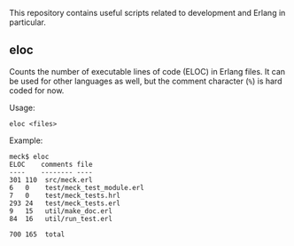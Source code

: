 This repository contains useful scripts related to development and Erlang in particular.

eloc
----
Counts the number of executable lines of code (ELOC) in Erlang files. It can be used for other languages as well, but the comment character (`%`) is hard coded for now.

Usage:

    eloc <files>

Example:

    meck$ eloc
    ELOC	comments file
    ----	-------- ----
    301	110	 src/meck.erl
    6	0	 test/meck_test_module.erl
    7	0	 test/meck_tests.hrl
    293	24	 test/meck_tests.erl
    9	15	 util/make_doc.erl
    84	16	 util/run_test.erl

    700	165	 total
